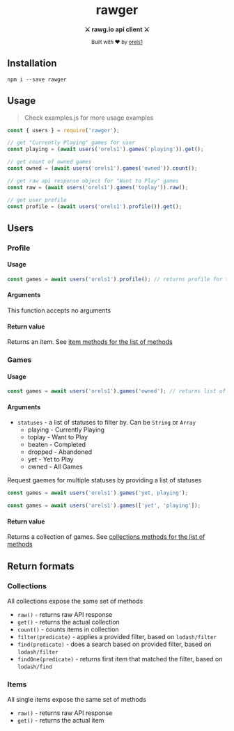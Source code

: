<h1 align="center">rawger</h1>
<p align="center">
  <strong>⚔ rawg.io api client ⚔</strong>
</p>

<p align="center">
  <sub>Built with ❤︎ by
  <a href="https://twitter.com/orels1_">orels1</a>
  </sub>
</p>

## Installation

```
npm i --save rawger
```

## Usage

> Check examples.js for more usage examples

```js
const { users } = require('rawger');

// get "Currently Playing" games for user
const playing = (await users('orels1').games('playing')).get();

// get count of owned games
const owned = (await users('orels1').games('owned')).count();

// get raw api response object for "Want to Play" games
const raw = (await users('orels1').games('toplay')).raw();

// get user profile
const profile = (await users('orels1').profile()).get();
```

## Users

### Profile

#### Usage

```js
const games = await users('orels1').profile(); // returns profile for the user
```

#### Arguments

This function accepts no arguments

#### Return value

Returns an item. See [item methods for the list of methods](###Items)

### Games

#### Usage

```js
const games = await users('orels1').games('owned'); // returns list of owned games
```

#### Arguments

- `statuses` - a list of statuses to filter by. Can be `String` or `Array`
  - playing - Currently Playing
  - toplay - Want to Play
  - beaten - Completed
  - dropped - Abandoned
  - yet - Yet to Play
  - owned - All Games

Request gaemes for multiple statuses by providing a list of statuses

```js
const games = await users('orels1').games('yet, playing');

const games = await users('orels1').games(['yet', 'playing']);
```

#### Return value

Returns a collection of games. See [collections methods for the list of methods](###Collections)

## Return formats

### Collections

All collections expose the same set of methods

- `raw()` - returns raw API response
- `get()` - returns the actual collection
- `count()` - counts items in collection
- `filter(predicate)` - applies a provided filter, based on `lodash/filter`
- `find(predicate)` - does a search based on provided filter, based on `lodash/filter`
- `findOne(predicate)` - returns first item that matched the filter, based on `lodash/find`

### Items

All single items expose the same set of methods

- `raw()` - returns raw API response
- `get()` - returns the actual item